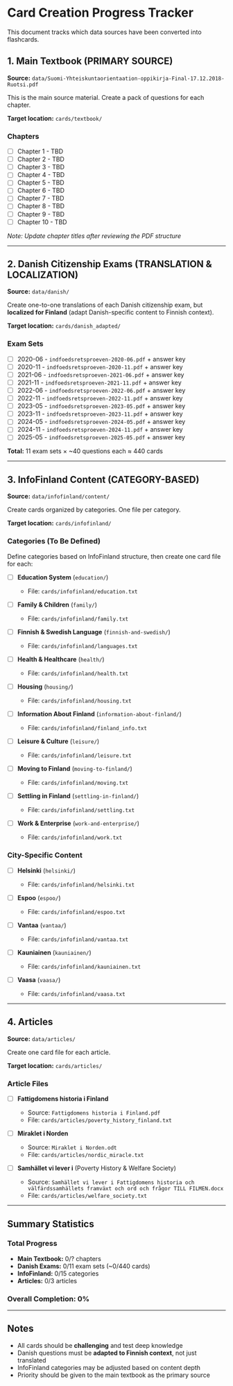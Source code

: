 # Card Creation Progress Tracker

This document tracks which data sources have been converted into flashcards.

## 1. Main Textbook (PRIMARY SOURCE)

**Source:** `data/Suomi-Yhteiskuntaorientaation-oppikirja-Final-17.12.2018-Ruotsi.pdf`

This is the main source material. Create a pack of questions for each chapter.

**Target location:** `cards/textbook/`

### Chapters

- [ ] Chapter 1 - TBD
- [ ] Chapter 2 - TBD
- [ ] Chapter 3 - TBD
- [ ] Chapter 4 - TBD
- [ ] Chapter 5 - TBD
- [ ] Chapter 6 - TBD
- [ ] Chapter 7 - TBD
- [ ] Chapter 8 - TBD
- [ ] Chapter 9 - TBD
- [ ] Chapter 10 - TBD

*Note: Update chapter titles after reviewing the PDF structure*

---

## 2. Danish Citizenship Exams (TRANSLATION & LOCALIZATION)

**Source:** `data/danish/`

Create one-to-one translations of each Danish citizenship exam, but **localized for Finland** (adapt Danish-specific content to Finnish context).

**Target location:** `cards/danish_adapted/`

### Exam Sets

- [ ] 2020-06 - `indfoedsretsproeven-2020-06.pdf` + answer key
- [ ] 2020-11 - `indfoedsretsproeven-2020-11.pdf` + answer key
- [ ] 2021-06 - `indfoedsretsproeven-2021-06.pdf` + answer key
- [ ] 2021-11 - `indfoedsretsproeven-2021-11.pdf` + answer key
- [ ] 2022-06 - `indfoedsretsproeven-2022-06.pdf` + answer key
- [ ] 2022-11 - `indfoedsretsproeven-2022-11.pdf` + answer key
- [ ] 2023-05 - `indfoedsretsproeven-2023-05.pdf` + answer key
- [ ] 2023-11 - `indfoedsretsproeven-2023-11.pdf` + answer key
- [ ] 2024-05 - `indfoedsretsproeven-2024-05.pdf` + answer key
- [ ] 2024-11 - `indfoedsretsproeven-2024-11.pdf` + answer key
- [ ] 2025-05 - `indfoedsretsproeven-2025-05.pdf` + answer key

**Total:** 11 exam sets × ~40 questions each ≈ 440 cards

---

## 3. InfoFinland Content (CATEGORY-BASED)

**Source:** `data/infofinland/content/`

Create cards organized by categories. One file per category.

**Target location:** `cards/infofinland/`

### Categories (To Be Defined)

Define categories based on InfoFinland structure, then create one card file for each:

- [ ] **Education System** (`education/`)
  - File: `cards/infofinland/education.txt`
  
- [ ] **Family & Children** (`family/`)
  - File: `cards/infofinland/family.txt`
  
- [ ] **Finnish & Swedish Language** (`finnish-and-swedish/`)
  - File: `cards/infofinland/languages.txt`
  
- [ ] **Health & Healthcare** (`health/`)
  - File: `cards/infofinland/health.txt`
  
- [ ] **Housing** (`housing/`)
  - File: `cards/infofinland/housing.txt`
  
- [ ] **Information About Finland** (`information-about-finland/`)
  - File: `cards/infofinland/finland_info.txt`
  
- [ ] **Leisure & Culture** (`leisure/`)
  - File: `cards/infofinland/leisure.txt`
  
- [ ] **Moving to Finland** (`moving-to-finland/`)
  - File: `cards/infofinland/moving.txt`
  
- [ ] **Settling in Finland** (`settling-in-finland/`)
  - File: `cards/infofinland/settling.txt`
  
- [ ] **Work & Enterprise** (`work-and-enterprise/`)
  - File: `cards/infofinland/work.txt`

### City-Specific Content

- [ ] **Helsinki** (`helsinki/`)
  - File: `cards/infofinland/helsinki.txt`
  
- [ ] **Espoo** (`espoo/`)
  - File: `cards/infofinland/espoo.txt`
  
- [ ] **Vantaa** (`vantaa/`)
  - File: `cards/infofinland/vantaa.txt`
  
- [ ] **Kauniainen** (`kauniainen/`)
  - File: `cards/infofinland/kauniainen.txt`
  
- [ ] **Vaasa** (`vaasa/`)
  - File: `cards/infofinland/vaasa.txt`

---

## 4. Articles

**Source:** `data/articles/`

Create one card file for each article.

**Target location:** `cards/articles/`

### Article Files

- [ ] **Fattigdomens historia i Finland** 
  - Source: `Fattigdomens historia i Finland.pdf`
  - File: `cards/articles/poverty_history_finland.txt`
  
- [ ] **Miraklet i Norden**
  - Source: `Miraklet i Norden.odt`
  - File: `cards/articles/nordic_miracle.txt`
  
- [ ] **Samhället vi lever i** (Poverty History & Welfare Society)
  - Source: `Samhället vi lever i Fattigdomens historia och välfärdssamhällets framväxt och ord och frågor TILL FILMEN.docx`
  - File: `cards/articles/welfare_society.txt`

---

## Summary Statistics

### Total Progress

- **Main Textbook:** 0/? chapters
- **Danish Exams:** 0/11 exam sets (~0/440 cards)
- **InfoFinland:** 0/15 categories
- **Articles:** 0/3 articles

### Overall Completion: 0%

---

## Notes

- All cards should be **challenging** and test deep knowledge
- Danish questions must be **adapted to Finnish context**, not just translated
- InfoFinland categories may be adjusted based on content depth
- Priority should be given to the main textbook as the primary source

